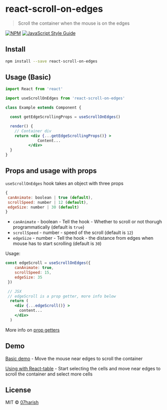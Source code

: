 # react-scroll-on-edges

> Scroll the container when the mouse is on the edges

[![NPM](https://img.shields.io/npm/v/react-scroll-on-edges.svg)](https://www.npmjs.com/package/react-scroll-on-edges) [![JavaScript Style Guide](https://img.shields.io/badge/code_style-standard-brightgreen.svg)](https://standardjs.com)

## Install

```bash
npm install --save react-scroll-on-edges
```

## Usage (Basic)

```jsx
import React from 'react'

import useScrollOnEdges from 'react-scroll-on-edges'

class Example extends Component {

  const getEdgeScrollingProps = useScrollOnEdges()

  render() {
    // Container div
    return <div {...getEdgeScrollingProps()} >
              Content...
          </div>
  }
}
```

## Props and usage with props
 `useScrollOnEdges` hook takes an object with three props

 ```jsx
{
  canAnimate: boolean | true (default),
  scrollSpeed: number | 12 (default),
  edgeSize: number | 30 (default)
}
```

  - `canAnimate` - boolean - Tell the hook - Whether to scroll or not thorugh programmatically (default is `true`)
  - `scrollSpeed` - number - speed of the scroll (default is `12`)
  - `edgeSize` - number - Tell the hook - the distance from edges when mouse has to start scrolling (default is `30`)




Usage:
```jsx
const edgeScroll = useScrollOnEdges({
    canAnimate: true,
    scrollSpeed: 15,
    edgeSize: 35
 })

 // JSX
 // edgeScroll is a prop getter, more info below
  return (
    <div {...edgeScroll()} >
      content...
    </div>
  )
```
More info on [prop getters]((https://kentcdodds.com/blog/how-to-give-rendering-control-to-users-with-prop-getters))

## Demo
[Basic demo](https://codesandbox.io/s/react-scroll-on-edges-phhfb?file=/src/App.js) - Move the mouse near edges to scroll the container

[Using with React-table](https://codesandbox.io/s/react-scroll-on-edges-79f8o?fontsize=14&hidenavigation=1&theme=dark) - Start selecting the cells and move near edges to scroll the container and select more cells

## License

MIT © [07harish](https://github.com/07harish)
